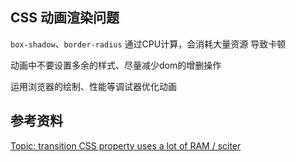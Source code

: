 ## CSS 动画渲染问题

`box-shadow`、`border-radius` 通过CPU计算，会消耗大量资源 导致卡顿

动画中不要设置多余的样式、尽量减少dom的增删操作

运用浏览器的绘制、性能等调试器优化动画



## 参考资料

[Topic: transition CSS property uses a lot of RAM / sciter](https://sciter.com/forums/topic/transition-css-property-uses-a-lot-of-ram/)

